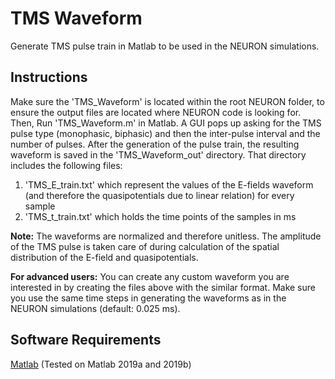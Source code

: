 # TMS Waveform
Generate TMS pulse train in Matlab to be used in the NEURON simulations.

## Instructions
Make sure the 'TMS_Waveform' is located within the root NEURON folder, to ensure the output files are located where NEURON code is looking for. Then, Run 'TMS_Waveform.m' in Matlab. A GUI pops up asking for the TMS pulse type (monophasic, biphasic) and then the inter-pulse interval and the number of pulses. After the generation of the pulse train, the resulting waveform is saved in the 'TMS_Waveform_out' directory. That directory includes the following files:
1. 'TMS_E_train.txt' which represent the values of the E-fields waveform (and therefore the quasipotentials due to linear relation) for every sample
2. 'TMS_t_train.txt' which holds the time points of the samples in ms

**Note:** The waveforms are normalized and therefore unitless. The amplitude of the TMS pulse is taken care of during calculation of the spatial distribution of the E-field and quasipotentials.

**For advanced users:** You can create any custom waveform you are interested in by creating the files above with the similar format. Make sure you use the same time steps in generating the waveforms as in the NEURON simulations (default: 0.025 ms).

## Software Requirements
[Matlab](https://www.mathworks.com/) (Tested on Matlab 2019a and 2019b) 
